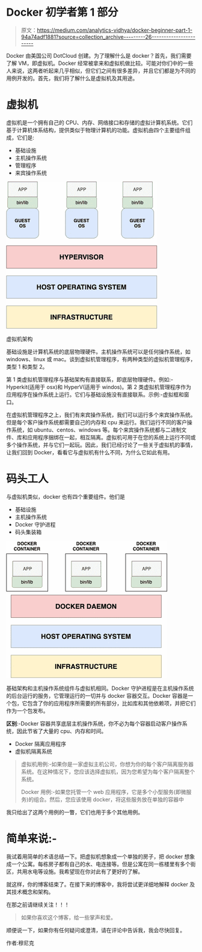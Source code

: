 # Docker 初学者第 1 部分

> 原文：<https://medium.com/analytics-vidhya/docker-beginner-part-1-94a74adf1881?source=collection_archive---------26----------------------->

Docker 由美国公司 DotCloud 创建。为了理解什么是 docker？首先，我们需要了解 VM，即虚拟机。Docker 经常被拿来和虚拟机做比较。可能对你们中的一些人来说，这两者听起来几乎相似，但它们之间有很多差异，并且它们都是为不同的用例开发的。首先，我们将了解什么是虚拟机及其用途。

# **虚拟机**

虚拟机是一个拥有自己的 CPU、内存、网络接口和存储的虚拟计算机系统。它们基于计算机体系结构，提供类似于物理计算机的功能。虚拟机由四个主要组件组成，它们是:

*   基础设施
*   主机操作系统
*   管理程序
*   来宾操作系统

![](img/a9738e1978cde09fbe1d5418973390e0.png)

虚拟机架构

基础设施是计算机系统的底层物理硬件。主机操作系统可以是任何操作系统，如 windows、linux 或 mac。谈到虚拟机管理程序，有两种类型的虚拟机管理程序，类型 1 和类型 2。

第 1 类虚拟机管理程序与基础架构有直接联系，即底层物理硬件。例如:- Hyperkit(适用于 osx)和 HyperV(适用于 windos)。第 2 类虚拟机管理程序作为应用程序在操作系统上运行。它们与基础设施没有直接联系。示例:-虚拟框和窗口。

在虚拟机管理程序之上，我们有来宾操作系统，我们可以运行多个来宾操作系统。但是每个客户操作系统都需要自己的内存和 cpu 来运行。我们运行不同的客户操作系统，如 ubuntu、centos、windows 等。每个来宾操作系统都与二进制文件、库和应用程序捆绑在一起，相互隔离。虚拟机可用于在您的系统上运行不同或多个操作系统，并与它们一起玩。因此，我们已经讨论了一些关于虚拟机的事情，让我们回到 Docker，看看它与虚拟机有什么不同，为什么它如此有用。

# 码头工人

与虚拟机类似，docker 也有四个重要组件。他们是

*   基础设施
*   主机操作系统
*   Docker 守护进程
*   码头集装箱

![](img/457681fd772a94552695b45ba067b97a.png)

基础架构和主机操作系统组件与虚拟机相同。Docker 守护进程是在主机操作系统的后台运行的服务，它管理运行的一切并与 docker 容器交互。Docker 容器是一个包，它包含了你的应用程序所需要的所有部分，比如库和其他依赖项，并把它们作为一个包发布。

**区别**:-Docker 容器共享底层主机操作系统，你不必为每个容器启动客户操作系统，因此节省了大量的 cpu、内存和时间。

*   Docker 隔离应用程序
*   虚拟机隔离系统

> 虚拟机用例:-如果你是一家虚拟主机公司，你想为你的每个客户隔离服务器系统。在这种情况下，您应该选择虚拟机，因为您希望为每个客户隔离整个系统。
> 
> Docker 用例:-如果您托管一个 web 应用程序，它是多个小型服务(即微服务)的组合。然后，您应该使用 docker，将这些服务放在单独的容器中

我只给出了这两个用例的一瞥，它们也用于多个其他用例。

# **简单来说:-**

我试着用简单的术语总结一下。把虚拟机想象成一个单独的房子，把 docker 想象成一个公寓。每栋房子都有自己的水、电连接等。但是公寓在同一栋楼里有多个街区，共用水电等设施。我希望现在你对此有了更好的了解。

就这样，你的博客结束了。在接下来的博客中，我将尝试更详细地解释 docker 及其技术概念和架构。

在那之前请继续关注！！！

> 如果你喜欢这个博客，给一些掌声和爱。

顺便说一下，如果你有任何疑问或澄清，请在评论中告诉我，我会尽快回复。

作者:穆尼克